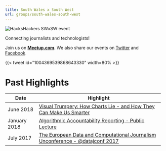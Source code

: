 ```yaml
---
title: South Wales x South West
url: groups/south-wales-south-west
---
```


![HacksHackers SWxSW event](https://secure.meetupstatic.com/photos/event/8/6/0/9/highres_458734313.jpeg)

Connecting journalists and technologists!

Join us on **[Meetup.com](https://www.meetup.com/Hacks-Hackers-South-Wales-x-South-West/)**. We also share our events on [Twitter](https://twitter.com/hh_SWxSW) and [Facebook](https://www.facebook.com/hhswxsw).

{{< tweet id="1004369539868643330" width=80% >}}

# Past Highlights

| **Date**  | **Highlight** |  
|-----------|---------------|  
| June 2018 | [Visual Trumpery: How Charts Lie - and How They Can Make Us Smarter ](https://www.meetup.com/Hacks-Hackers-South-Wales-x-South-West/events/251269425/) |
| January 2018 | [Algorithmic Accountability Reporting - Public Lecture](https://www.meetup.com/Hacks-Hackers-South-Wales-x-South-West/events/246642535/) |   
| July 2017 | [The European Data and Computational Journalism Unconference - @datajconf 2017](https://www.meetup.com/Hacks-Hackers-South-Wales-x-South-West/events/240177690/) |
